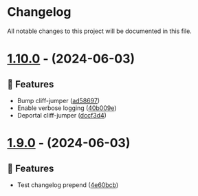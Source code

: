 # Changelog

All notable changes to this project will be documented in this file.

# [1.10.0](https://github.com/favware/graphql-pokemon/compare/v1.9.0...v1.10.0) - (2024-06-03)

## 🚀 Features

- Bump cliff-jumper ([ad58697](https://github.com/favware/graphql-pokemon/commit/ad58697dadf3ef01a1d3de1cd3d6f01e5456e906))
- Enable verbose logging ([40b009e](https://github.com/favware/graphql-pokemon/commit/40b009ea150e5b79eae74518f327e135508143a2))
- Deportal cliff-jumper ([dccf3d4](https://github.com/favware/graphql-pokemon/commit/dccf3d4c551b28a580e1f9d8f451dfb805b9ce40))

# [1.9.0](https://github.com/favware/graphql-pokemon/compare/v1.8.0...v1.9.0) - (2024-06-03)

## 🚀 Features

- Test changelog prepend ([4e60bcb](https://github.com/favware/graphql-pokemon/commit/4e60bcb24998f761aa3003281af28dd6b5c6b0f1))

